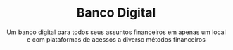 <h1 align="center">Banco Digital</h1>
<p align="center">Um banco digital para todos seus assuntos financeiros em apenas um local e com plataformas de acessos a diverso métodos financeiros</p>
